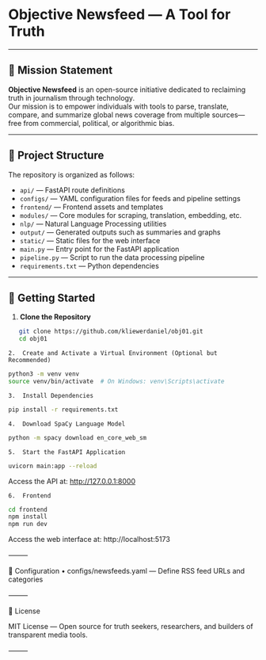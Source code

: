 # Objective Newsfeed — A Tool for Truth

---

## 🧭 Mission Statement

**Objective Newsfeed** is an open-source initiative dedicated to reclaiming truth in journalism through technology.  
Our mission is to empower individuals with tools to parse, translate, compare, and summarize global news coverage from multiple sources—free from commercial, political, or algorithmic bias.

---

## 📁 Project Structure

The repository is organized as follows:

- `api/` — FastAPI route definitions  
- `configs/` — YAML configuration files for feeds and pipeline settings  
- `frontend/` — Frontend assets and templates  
- `modules/` — Core modules for scraping, translation, embedding, etc.  
- `nlp/` — Natural Language Processing utilities  
- `output/` — Generated outputs such as summaries and graphs  
- `static/` — Static files for the web interface  
- `main.py` — Entry point for the FastAPI application  
- `pipeline.py` — Script to run the data processing pipeline  
- `requirements.txt` — Python dependencies  

---

## 🚀 Getting Started

1. **Clone the Repository**

```bash
   git clone https://github.com/kliewerdaniel/obj01.git
   cd obj01
```

	2.	Create and Activate a Virtual Environment (Optional but Recommended)

```bash
python3 -m venv venv
source venv/bin/activate  # On Windows: venv\Scripts\activate
```

	3.	Install Dependencies

```bash
pip install -r requirements.txt
```

	4.	Download SpaCy Language Model

```bash
python -m spacy download en_core_web_sm
```

	5.	Start the FastAPI Application

```bash
uvicorn main:app --reload
```

Access the API at: http://127.0.0.1:8000

	6.	Frontend

```bash
cd frontend
npm install
npm run dev
```

Access the web interface at: http://localhost:5173

⸻

🔧 Configuration
	•	configs/newsfeeds.yaml — Define RSS feed URLs and categories

⸻

📜 License

MIT License — Open source for truth seekers, researchers, and builders of transparent media tools.

⸻
